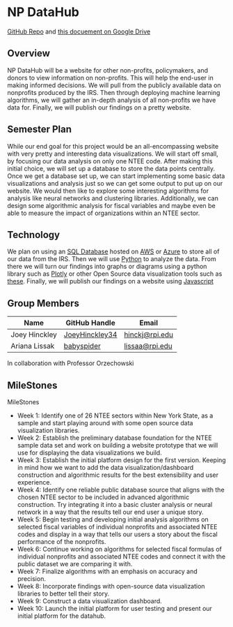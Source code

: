# NP DataHub
[GitHub Repo](https://github.com/babyspider/NP_DataHub/) and [this docuement on Google Drive](https://docs.google.com/document/d/1sE8oZ2MY-LFY0cvWTM8VlfhMDZS0cSNOkhukOGt9nxQ/edit?usp=sharing) <br /> 

## Overview
NP DataHub will be a website for other non-profits, policymakers, and donors to view information on non-profits. This will help the end-user in making informed decisions. We will pull from the publicly available data on nonprofits produced by the IRS. Then through deploying machine learning algorithms, we will gather an in-depth analysis of all non-profits we have data for. Finally, we will publish our findings on a pretty website. <br />

## Semester Plan
While our end goal for this project would be an all-encompassing website with very pretty and interesting data visualizations. We will start off small, by focusing our data analysis on only one NTEE code. After making this initial choice, we will set up a database to store the data points centrally. Once we get a database set up,  we can start implementing some basic data visualizations and analysis just so we can get some output to put up on our website. We would then like to explore some interesting algorithms  for analysis like neural networks and clustering libraries. Additionally, we can design some algorithmic analysis for fiscal variables and maybe even be able to measure the impact of organizations within an NTEE sector. </br>

## Technology
We plan on using an [SQL Database](https://en.wikipedia.org/wiki/SQL) hosted on [AWS](https://aws.amazon.com) or [Azure](https://azure.microsoft.com/en-us/products/azure-sql/database/) to store all of our data from the IRS. Then we will use [Python](https://www.python.org) to analyze the data. From there we will turn our findings into graphs or diagrams using a python library such as [Plotly](https://plotly.com) or other Open Source data visualization tools such as [these](https://rigorousthemes.com/blog/best-open-source-data-visualization-tools/). Finally, we will publish our findings on a website using [Javascript](https://www.javascript.com) <br />

## Group Members
| Name	| GitHub Handle	| Email |
| --- | --- | --- |
| Joey Hinckley | [JoeyHinckley34](https://github.com/JoeyHinckley34) | hinckj@rpi.edu |
| Ariana Lissak | [babyspider](https://github.com/babyspider) | lissaa@rpi.edu |

In collaboration with Professor Orzechowski

## MileStones 

MileStones
* Week 1: Identify one of 26 NTEE sectors within New York State, as a sample and start playing around with some open source data visualization libraries.
* Week 2: Establish the preliminary database foundation for the NTEE sample data set and work on building a website prototype that we will use for displaying the data visualizations we build.
* Week 3: Establish the initial platform design for the first version. Keeping in mind how we want to add the data visualization/dashboard construction and algorithmic results for the best extensibility and user experience.
* Week 4: Identify one reliable public database source that aligns with the chosen NTEE sector to be included in advanced algorithmic construction. Try integrating it into a basic cluster analysis or neural network in a way that the results tell our end user a unique story.
* Week 5: Begin testing and developing initial analysis algorithms on selected fiscal variables of individual nonprofits and associated NTEE codes and display in a way that tells our users a story about the fiscal performance of the nonprofits. 
* Week 6: Continue working on algorithms for selected fiscal formulas of individual nonprofits and associated NTEE codes and connect it with the public dataset we are comparing it with.
* Week 7: Finalize algorithms with an emphasis on accuracy and precision.
* Week 8: Incorporate findings with open-source data visualization libraries to better tell their story.
* Week 9: Construct a data visualization dashboard.
* Week 10: Launch the initial platform for user testing and present our initial platform for the datahub.  


